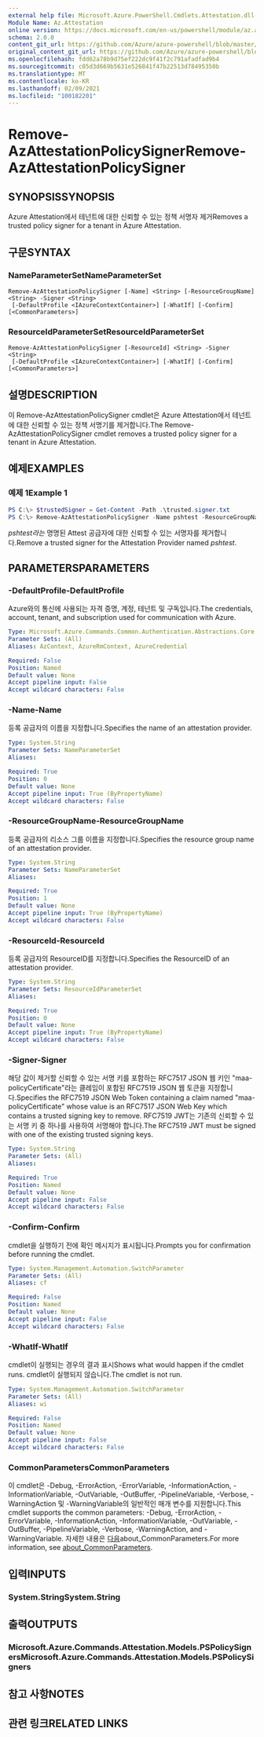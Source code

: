 ```yaml
---
external help file: Microsoft.Azure.PowerShell.Cmdlets.Attestation.dll-Help.xml
Module Name: Az.Attestation
online version: https://docs.microsoft.com/en-us/powershell/module/az.attestation/remove-azattestationpolicysigner
schema: 2.0.0
content_git_url: https://github.com/Azure/azure-powershell/blob/master/src/Attestation/Attestation/help/Remove-AzAttestationPolicySigner.md
original_content_git_url: https://github.com/Azure/azure-powershell/blob/master/src/Attestation/Attestation/help/Remove-AzAttestationPolicySigner.md
ms.openlocfilehash: fdd62a78b9d75ef222dc9f41f2c791afadfad9b4
ms.sourcegitcommit: c05d3d669b5631e526841f47b22513d78495350b
ms.translationtype: MT
ms.contentlocale: ko-KR
ms.lasthandoff: 02/09/2021
ms.locfileid: "100182201"
---
```

# <span data-ttu-id="4568c-101">Remove-AzAttestationPolicySigner</span><span class="sxs-lookup"><span data-stu-id="4568c-101">Remove-AzAttestationPolicySigner</span></span>

## <span data-ttu-id="4568c-102">SYNOPSIS</span><span class="sxs-lookup"><span data-stu-id="4568c-102">SYNOPSIS</span></span>
<span data-ttu-id="4568c-103">Azure Attestation에서 테넌트에 대한 신뢰할 수 있는 정책 서명자 제거</span><span class="sxs-lookup"><span data-stu-id="4568c-103">Removes a trusted policy signer for a tenant in Azure Attestation.</span></span>

## <span data-ttu-id="4568c-104">구문</span><span class="sxs-lookup"><span data-stu-id="4568c-104">SYNTAX</span></span>

### <span data-ttu-id="4568c-105">NameParameterSet</span><span class="sxs-lookup"><span data-stu-id="4568c-105">NameParameterSet</span></span>
```
Remove-AzAttestationPolicySigner [-Name] <String> [-ResourceGroupName] <String> -Signer <String>
 [-DefaultProfile <IAzureContextContainer>] [-WhatIf] [-Confirm] [<CommonParameters>]
```

### <span data-ttu-id="4568c-106">ResourceIdParameterSet</span><span class="sxs-lookup"><span data-stu-id="4568c-106">ResourceIdParameterSet</span></span>
```
Remove-AzAttestationPolicySigner [-ResourceId] <String> -Signer <String>
 [-DefaultProfile <IAzureContextContainer>] [-WhatIf] [-Confirm] [<CommonParameters>]
```

## <span data-ttu-id="4568c-107">설명</span><span class="sxs-lookup"><span data-stu-id="4568c-107">DESCRIPTION</span></span>
<span data-ttu-id="4568c-108">이 Remove-AzAttestationPolicySigner cmdlet은 Azure Attestation에서 테넌트에 대한 신뢰할 수 있는 정책 서명기를 제거합니다.</span><span class="sxs-lookup"><span data-stu-id="4568c-108">The Remove-AzAttestationPolicySigner cmdlet removes a trusted policy signer for a tenant in Azure Attestation.</span></span>

## <span data-ttu-id="4568c-109">예제</span><span class="sxs-lookup"><span data-stu-id="4568c-109">EXAMPLES</span></span>

### <span data-ttu-id="4568c-110">예제 1</span><span class="sxs-lookup"><span data-stu-id="4568c-110">Example 1</span></span>
```powershell
PS C:\> $trustedSigner = Get-Content -Path .\trusted.signer.txt
PS C:\> Remove-AzAttestationPolicySigner -Name pshtest -ResourceGroupName psh-test-rg -Signer $trustedSigner
```

<span data-ttu-id="4568c-111">*pshtest라는* 명명된 Attest 공급자에 대한 신뢰할 수 있는 서명자를 제거합니다.</span><span class="sxs-lookup"><span data-stu-id="4568c-111">Remove a trusted signer for the Attestation Provider named *pshtest*.</span></span>

## <span data-ttu-id="4568c-112">PARAMETERS</span><span class="sxs-lookup"><span data-stu-id="4568c-112">PARAMETERS</span></span>

### <span data-ttu-id="4568c-113">-DefaultProfile</span><span class="sxs-lookup"><span data-stu-id="4568c-113">-DefaultProfile</span></span>
<span data-ttu-id="4568c-114">Azure와의 통신에 사용되는 자격 증명, 계정, 테넌트 및 구독입니다.</span><span class="sxs-lookup"><span data-stu-id="4568c-114">The credentials, account, tenant, and subscription used for communication with Azure.</span></span>

```yaml
Type: Microsoft.Azure.Commands.Common.Authentication.Abstractions.Core.IAzureContextContainer
Parameter Sets: (All)
Aliases: AzContext, AzureRmContext, AzureCredential

Required: False
Position: Named
Default value: None
Accept pipeline input: False
Accept wildcard characters: False
```

### <span data-ttu-id="4568c-115">-Name</span><span class="sxs-lookup"><span data-stu-id="4568c-115">-Name</span></span>
<span data-ttu-id="4568c-116">등록 공급자의 이름을 지정합니다.</span><span class="sxs-lookup"><span data-stu-id="4568c-116">Specifies the name of an attestation provider.</span></span>

```yaml
Type: System.String
Parameter Sets: NameParameterSet
Aliases:

Required: True
Position: 0
Default value: None
Accept pipeline input: True (ByPropertyName)
Accept wildcard characters: False
```

### <span data-ttu-id="4568c-117">-ResourceGroupName</span><span class="sxs-lookup"><span data-stu-id="4568c-117">-ResourceGroupName</span></span>
<span data-ttu-id="4568c-118">등록 공급자의 리소스 그룹 이름을 지정합니다.</span><span class="sxs-lookup"><span data-stu-id="4568c-118">Specifies the resource group name of an attestation provider.</span></span>

```yaml
Type: System.String
Parameter Sets: NameParameterSet
Aliases:

Required: True
Position: 1
Default value: None
Accept pipeline input: True (ByPropertyName)
Accept wildcard characters: False
```

### <span data-ttu-id="4568c-119">-ResourceId</span><span class="sxs-lookup"><span data-stu-id="4568c-119">-ResourceId</span></span>
<span data-ttu-id="4568c-120">등록 공급자의 ResourceID를 지정합니다.</span><span class="sxs-lookup"><span data-stu-id="4568c-120">Specifies the ResourceID of an attestation provider.</span></span>

```yaml
Type: System.String
Parameter Sets: ResourceIdParameterSet
Aliases:

Required: True
Position: 0
Default value: None
Accept pipeline input: True (ByPropertyName)
Accept wildcard characters: False
```

### <span data-ttu-id="4568c-121">-Signer</span><span class="sxs-lookup"><span data-stu-id="4568c-121">-Signer</span></span>
<span data-ttu-id="4568c-122">해당 값이 제거할 신뢰할 수 있는 서명 키를 포함하는 RFC7517 JSON 웹 키인 "maa-policyCertificate"라는 클레임이 포함된 RFC7519 JSON 웹 토큰을 지정합니다.</span><span class="sxs-lookup"><span data-stu-id="4568c-122">Specifies the RFC7519 JSON Web Token containing a claim named "maa-policyCertificate" whose value is an RFC7517 JSON Web Key which contains a trusted signing key to remove.</span></span>
<span data-ttu-id="4568c-123">RFC7519 JWT는 기존의 신뢰할 수 있는 서명 키 중 하나를 사용하여 서명해야 합니다.</span><span class="sxs-lookup"><span data-stu-id="4568c-123">The RFC7519 JWT must be signed with one of the existing trusted signing keys.</span></span>

```yaml
Type: System.String
Parameter Sets: (All)
Aliases:

Required: True
Position: Named
Default value: None
Accept pipeline input: False
Accept wildcard characters: False
```

### <span data-ttu-id="4568c-124">-Confirm</span><span class="sxs-lookup"><span data-stu-id="4568c-124">-Confirm</span></span>
<span data-ttu-id="4568c-125">cmdlet을 실행하기 전에 확인 메시지가 표시됩니다.</span><span class="sxs-lookup"><span data-stu-id="4568c-125">Prompts you for confirmation before running the cmdlet.</span></span>

```yaml
Type: System.Management.Automation.SwitchParameter
Parameter Sets: (All)
Aliases: cf

Required: False
Position: Named
Default value: None
Accept pipeline input: False
Accept wildcard characters: False
```

### <span data-ttu-id="4568c-126">-WhatIf</span><span class="sxs-lookup"><span data-stu-id="4568c-126">-WhatIf</span></span>
<span data-ttu-id="4568c-127">cmdlet이 실행되는 경우의 결과 표시</span><span class="sxs-lookup"><span data-stu-id="4568c-127">Shows what would happen if the cmdlet runs.</span></span>
<span data-ttu-id="4568c-128">cmdlet이 실행되지 않습니다.</span><span class="sxs-lookup"><span data-stu-id="4568c-128">The cmdlet is not run.</span></span>

```yaml
Type: System.Management.Automation.SwitchParameter
Parameter Sets: (All)
Aliases: wi

Required: False
Position: Named
Default value: None
Accept pipeline input: False
Accept wildcard characters: False
```

### <span data-ttu-id="4568c-129">CommonParameters</span><span class="sxs-lookup"><span data-stu-id="4568c-129">CommonParameters</span></span>
<span data-ttu-id="4568c-130">이 cmdlet은 -Debug, -ErrorAction, -ErrorVariable, -InformationAction, -InformationVariable, -OutVariable, -OutBuffer, -PipelineVariable, -Verbose, -WarningAction 및 -WarningVariable의 일반적인 매개 변수를 지원합니다.</span><span class="sxs-lookup"><span data-stu-id="4568c-130">This cmdlet supports the common parameters: -Debug, -ErrorAction, -ErrorVariable, -InformationAction, -InformationVariable, -OutVariable, -OutBuffer, -PipelineVariable, -Verbose, -WarningAction, and -WarningVariable.</span></span> <span data-ttu-id="4568c-131">자세한 내용은 [다음](http://go.microsoft.com/fwlink/?LinkID=113216)about_CommonParameters.</span><span class="sxs-lookup"><span data-stu-id="4568c-131">For more information, see [about_CommonParameters](http://go.microsoft.com/fwlink/?LinkID=113216).</span></span>

## <span data-ttu-id="4568c-132">입력</span><span class="sxs-lookup"><span data-stu-id="4568c-132">INPUTS</span></span>

### <span data-ttu-id="4568c-133">System.String</span><span class="sxs-lookup"><span data-stu-id="4568c-133">System.String</span></span>

## <span data-ttu-id="4568c-134">출력</span><span class="sxs-lookup"><span data-stu-id="4568c-134">OUTPUTS</span></span>

### <span data-ttu-id="4568c-135">Microsoft.Azure.Commands.Attestation.Models.PSPolicySigners</span><span class="sxs-lookup"><span data-stu-id="4568c-135">Microsoft.Azure.Commands.Attestation.Models.PSPolicySigners</span></span>

## <span data-ttu-id="4568c-136">참고 사항</span><span class="sxs-lookup"><span data-stu-id="4568c-136">NOTES</span></span>

## <span data-ttu-id="4568c-137">관련 링크</span><span class="sxs-lookup"><span data-stu-id="4568c-137">RELATED LINKS</span></span>
